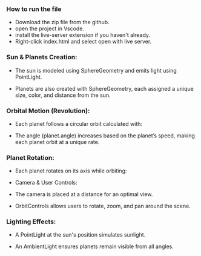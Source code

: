 ### How to run the file
 - Download the zip file from the github.
- open the project in Vscode.
 - install the live-server extension if you haven't already.
 - Right-click index.html and select open with live server.






 ### Sun & Planets Creation:

- The sun is modeled using SphereGeometry and emits light using PointLight.

- Planets are also created with SphereGeometry, each assigned a unique size, color, and distance from the sun.

### Orbital Motion (Revolution):

- Each planet follows a circular orbit calculated with:

- The angle (planet.angle) increases based on the planet’s speed, making each planet orbit at a unique rate.

### Planet Rotation:

- Each planet rotates on its axis while orbiting:

- Camera & User Controls:

- The camera is placed at a distance for an optimal view.

- OrbitControls allows users to rotate, zoom, and pan around the scene.

### Lighting Effects:

- A PointLight at the sun's position simulates sunlight.

- An AmbientLight ensures planets remain visible from all angles.